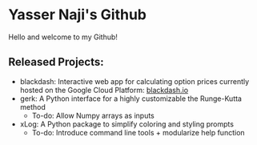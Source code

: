 # Yasser Naji's Github

Hello and welcome to my Github!

## Released Projects:
* blackdash: Interactive web app for calculating option prices currently hosted on the Google Cloud Platform: [blackdash.io](https://blackdash.io)
* gerk: A Python interface for a highly customizable the Runge-Kutta method
  - To-do: Allow Numpy arrays as inputs
* xLog: A Python package to simplify coloring and styling prompts
  - To-do: Introduce command line tools + modularize help function

<!---
yfnaji/yfnaji is a ✨ special ✨ repository because its `README.md` (this file) appears on your GitHub profile.
You can click the Preview link to take a look at your changes.
--->
